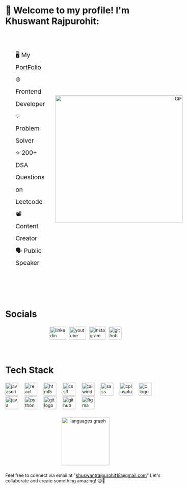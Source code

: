 <h1>👋 Welcome to my profile! I'm Khuswant Rajpurohit:</h1>

<div style="display: flex; align-items: center; justify-content: space-between; gap: 2rem; padding: 2rem;">
  <div style="flex: 1;">
    <ul style=" list-style: none; padding: 0; font-size: 1.2rem; line-height: 2;">
      <li>🖥️ My <a href="https://khuswant18.github.io/PortFolio/" target="_blank">PortFolio</a></li>
      <li>🌐 Frontend Developer</li>
      <li>💡 Problem Solver</li>
      <li>⭐ 200+ DSA Questions on Leetcode</li>
      <li>📽️ Content Creator</li>
      <li>🗣️ Public Speaker</li>
    </ul>
  </div>
  <div style="flex: 1; text-align: right;">
    <img height="400" src="https://github-production-user-asset-6210df.s3.amazonaws.com/74038190/238353480-219bcc70-f5dc-466b-9a60-29653d8e8433.gif?X-Amz-Algorithm=AWS4-HMAC-SHA256&X-Amz-Credential=AKIAVCODYLSA53PQK4ZA%2F20250406%2Fus-east-1%2Fs3%2Faws4_request&X-Amz-Date=20250406T124801Z&X-Amz-Expires=300&X-Amz-Signature=2b9908d5a14937ba4dda2724156869a0253182d832464b5c029fd1ab79e2839d&X-Amz-SignedHeaders=host" alt="GIF" />  
  </div>
</div>

<br>
<br>
<h1 align="left">Socials</h1>

###

<div align="left" style="display: flex; justify-content: center; gap: 10px;">
  <a href="https://www.linkedin.com/in/khuswant-rajpurohit-b749ba30a/">
  <img  src="https://raw.githubusercontent.com/maurodesouza/profile-readme-generator/master/src/assets/icons/social/linkedin/default.svg" width="52" height="40" alt="linkedin logo"/>
  </a>
  

  <a href="https://www.youtube.com/@KhuswantRajpurohit">
  <img src="https://raw.githubusercontent.com/maurodesouza/profile-readme-generator/master/src/assets/icons/social/youtube/default.svg" width="52" height="40" alt="youtube logo"  />
  </a>

  <a href="https://www.instagram.com/khuswant_purohit_/">
  <img src="https://raw.githubusercontent.com/maurodesouza/profile-readme-generator/master/src/assets/icons/social/instagram/default.svg" width="52" height="40" alt="instagram logo"  />
  </a>

  <a href="https://github.com/khuswant18"> 
  <div align="left">
  <img src="https://cdn.jsdelivr.net/gh/devicons/devicon/icons/github/github-original.svg" height="40" alt="github logo"  />
</div>

###
  </a>
</div>

<br>

<h1 align="left">Tech Stack</h1>

###

<div align="left">
  <img src="https://cdn.jsdelivr.net/gh/devicons/devicon/icons/javascript/javascript-original.svg" height="40" alt="javascript logo"  />
  <img width="12" />
  <img src="https://cdn.jsdelivr.net/gh/devicons/devicon/icons/react/react-original.svg" height="40" alt="react logo"  />
  <img width="12" />
  <img src="https://cdn.jsdelivr.net/gh/devicons/devicon/icons/html5/html5-original.svg" height="40" alt="html5 logo"  />
  <img width="12" />
  <img src="https://cdn.jsdelivr.net/gh/devicons/devicon/icons/css3/css3-original.svg" height="40" alt="css3 logo"  />
  <img width="12" />
  <img src="https://cdn.jsdelivr.net/gh/devicons/devicon/icons/tailwindcss/tailwindcss-original-wordmark.svg" height="40" alt="tailwindcss logo"  />
  <img width="12" />
  <img src="https://cdn.jsdelivr.net/gh/devicons/devicon/icons/sass/sass-original.svg" height="40" alt="sass logo"  />
  <img width="12" />
  <img src="https://cdn.jsdelivr.net/gh/devicons/devicon/icons/cplusplus/cplusplus-original.svg" height="40" alt="cplusplus logo"  />
  <img width="12" />
  <img src="https://cdn.jsdelivr.net/gh/devicons/devicon/icons/c/c-original.svg" height="40" alt="c logo"  />
  <img width="12" />
  <img src="https://cdn.jsdelivr.net/gh/devicons/devicon/icons/java/java-original.svg" height="40" alt="java logo"  />
  <img width="12" />
  <img src="https://cdn.jsdelivr.net/gh/devicons/devicon/icons/python/python-original.svg" height="40" alt="python logo"  />
  <img width="12" />
  <img src="https://cdn.jsdelivr.net/gh/devicons/devicon/icons/git/git-original.svg" height="40" alt="git logo"  />
  <img width="12" />
  <img src="https://cdn.jsdelivr.net/gh/devicons/devicon/icons/github/github-original.svg" height="40" alt="github logo"  />
  <img width="12" />
  <img src="https://cdn.jsdelivr.net/gh/devicons/devicon/icons/figma/figma-original.svg" height="40" alt="figma logo"  />
</div>


###



<div align="center" style="display: flex; justify-content: center; gap: 10px;">
  <!-- <img src="https://github-readme-stats.vercel.app/api?username=khuswant18&hide_title=false&hide_rank=false&show_icons=true&include_all_commits=true&count_private=true&disable_animations=false&theme=dracula&locale=en&hide_border=false&order=1" height="150" alt="stats graph" /> -->
  
  <img src="https://github-readme-stats.vercel.app/api/top-langs?username=khuswant18&locale=en&hide_title=false&layout=compact&card_width=320&langs_count=5&theme=dracula&hide_border=false&order=2" height="150" alt="languages graph" />
</div>

###

###

Feel free to connect via email at "khuswantrajpurohit18@gmail.com" Let's collaborate and create something amazing! 😊🚀